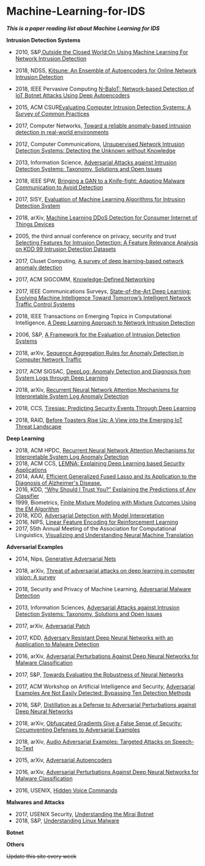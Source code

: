 # Machine-Learning-for-IDS
***This is a  paper reading list about Machine Learning for IDS***

**Intrusion Detection Systems**
* 2010, S&P,[Outside the Closed World:On Using Machine Learning For Network Intrusion Detection](https://ieeexplore.ieee.org/stamp/stamp.jsp?tp=&arnumber=5504793)
* 2018, NDSS, [Kitsune: An Ensemble of Autoencoders for Online Network Intrusion Detection](https://arxiv.org/pdf/1802.09089.pdf)
* 2018, IEEE Pervasive Computing [N-BaIoT: Network-based Detection of IoT Botnet Attacks Using Deep Autoencoders](https://ieeexplore.ieee.org/stamp/stamp.jsp?tp=&arnumber=8490192)
* 2015, ACM CSUR[Evaluating Computer Intrusion Detection Systems: A Survey of Common Practices](http://delivery.acm.org/10.1145/2810000/2808691/a12-milenkoski.pdf?ip=198.21.198.2&id=2808691&acc=ACTIVE%20SERVICE&key=A79D83B43E50B5B8%2EEB6DCC30042720A5%2E4D4702B0C3E38B35%2E4D4702B0C3E38B35&__acm__=1541188429_db4cbaa780f08fdefb0b08e67043a60e)

* 2017, Computer Networks, [Toward a reliable anomaly-based intrusion detection in real-world environments](https://www.sciencedirect.com/science/article/pii/S1389128617303225)
* 2012, Computer Communications, [Unsupervised Network Intrusion Detection Systems: Detecting the Unknown without Knowledge](https://www.sciencedirect.com/science/article/pii/S0140366412000266)
* 2013, Information Science, [Adversarial Attacks against Intrusion Detection Systems: Taxonomy, Solutions and Open Issues](https://www.sciencedirect.com/science/article/pii/S0020025513002119)

* 2018, IEEE SPW, [Bringing a GAN to a Knife-fight: Adapting Malware Communication to Avoid Detection](https://ieeexplore.ieee.org/stamp/stamp.jsp?tp=&arnumber=8424635)
* 2017, SISY, [Evaluation of Machine Learning Algorithms for Intrusion Detection System](https://ieeexplore.ieee.org/stamp/stamp.jsp?tp=&arnumber=8080566)
* 2018, arXiv, [Machine Learning DDoS Detection for Consumer Internet of Things Devices](https://arxiv.org/pdf/1804.04159.pdf)
* 2005, the third annual conference on privacy, security and trust [Selecting Features for Intrusion Detection: A Feature Relevance Analysis on KDD 99 Intrusion Detection Datasets](https://pdfs.semanticscholar.org/1d6e/a73b6e08ed9913d3aad924f7d7ced4477589.pdf)
* 2017, Cluset Computing, [A survey of deep learning-based network anomaly detection](https://link.springer.com/content/pdf/10.1007/s10586-017-1117-8.pdf)
* 2017, ACM SIGCOMM, [Knowledge-Defined Networking](http://delivery.acm.org/10.1145/3140000/3138810/acmdl17-92.pdf?ip=198.21.198.2&id=3138810&acc=ACTIVE%20SERVICE&key=A79D83B43E50B5B8%2EEB6DCC30042720A5%2E4D4702B0C3E38B35%2E4D4702B0C3E38B35&__acm__=1541190558_5dee8d31ffbd6636f0fba47f620ebfaf)
* 2017, IEEE Communications Surveys, [State-of-the-Art Deep Learning: Evolving Machine Intelligence Toward Tomorrow’s Intelligent Network Traffic Control Systems](https://ieeexplore.ieee.org/stamp/stamp.jsp?arnumber=7932863)
* 2018, IEEE Transactions on Emerging Topics in Computational Intelligence, [A Deep Learning Approach to Network Intrusion Detection](https://ieeexplore.ieee.org/stamp/stamp.jsp?tp=&arnumber=8264962)
* 2006, S&P, [A Framework for the Evaluation of Intrusion Detection Systems](https://ieeexplore.ieee.org/stamp/stamp.jsp?tp=&arnumber=1624001)
* 2018, arXiv, [Sequence Aggregation Rules for Anomaly Detection in Computer Network Traffic](https://arxiv.org/pdf/1805.03735.pdf)
* 2017, ACM SIGSAC, [DeepLog: Anomaly Detection and Diagnosis from System Logs through Deep Learning](http://delivery.acm.org/10.1145/3140000/3134015/p1285-du.pdf?ip=198.21.198.2&id=3134015&acc=ACTIVE%20SERVICE&key=A79D83B43E50B5B8%2EEB6DCC30042720A5%2E4D4702B0C3E38B35%2E4D4702B0C3E38B35&__acm__=1541191598_39fba667fde10a4b4258ccec31a77f1c)
* 2018, arXiv, [Recurrent Neural Network Attention Mechanisms for Interpretable System Log Anomaly Detection](https://arxiv.org/pdf/1803.04967.pdf)
* 2018, CCS, [Tiresias: Predicting Security Events Through Deep Learning](https://seclab.bu.edu/people/gianluca/papers/tiresias-ccs2018.pdf)
* 2018, RAID, [Before Toasters Rise Up: A View into the Emerging IoT Threat Landscape](https://link.springer.com/content/pdf/10.1007%2F978-3-030-00470-5_26.pdf)

**Deep Learning**

* 2018, ACM HPDC, [Recurrent Neural Network Attention Mechanisms for Interpretable System Log Anomaly Detection](https://arxiv.org/abs/1803.04967)
* 2018, ACM CCS, [LEMNA: Explaining Deep Learning based Security Applications](http://people.cs.vt.edu/gangwang/ccs18.pdf)
* 2014, AAAI, [Efficient Generalized Fused Lasso and its Application to the Diagnosis of Alzheimer's Disease.](https://www.aaai.org/ocs/index.php/AAAI/AAAI14/paper/viewFile/8261/8862)
* 2016, KDD, [“Why Should I Trust You?” Explaining the Predictions of Any Classifier](https://www.kdd.org/kdd2016/papers/files/rfp0573-ribeiroA.pdf)
* 1999, Biometrics, [Finite Mixture Modeling with Mixture Outcomes Using the EM Algorithm](https://onlinelibrary.wiley.com/doi/epdf/10.1111/j.0006-341X.1999.00463.x)
* 2018, KDD, [Adversarial Detection with Model Interpretation](http://people.tamu.edu/~nhliu43/KDD18_adv.pdf)
* 2016, NIPS, [Linear Feature Encoding for Reinforcement Learning](http://papers.nips.cc/paper/6305-linear-feature-encoding-for-reinforcement-learning.pdf)
* 2017, 55th Annual Meeting of the Association for Computational Linguistics, [Visualizing and Understanding Neural Machine Translation](http://www.aclweb.org/anthology/P17-1106)

**Adversarial Examples**
* 2014, Nips, [Generative Adversarial Nets](http://papers.nips.cc/paper/5423-generative-adversarial-nets.pdf)
* 2018, arXiv, [Threat of adversarial attacks on deep learning in computer vision: A survey](https://ieeexplore.ieee.org/stamp/stamp.jsp?arnumber=8294186)
* 2018, Security and Privacy of Machine Learning,  [Adversarial Malware Detection ](https://secml.github.io/class9/)
* 2013, Information Sciences,  [Adversarial Attacks against Intrusion Detection Systems: Taxonomy, Solutions and Open Issues](http://pralab.diee.unica.it/sites/default/files/Corona-INS2013.pdf)  
* 2017, arXiv, [Adversarial Patch](https://arxiv.org/abs/1712.09665)
* 2017, KDD, [Adversary Resistant Deep Neural Networks with an Application to Malware Detection](https://arxiv.org/pdf/1610.01239.pdf)
* 2016, arXiv, [Adversarial Perturbations Against Deep Neural Networks for Malware Classification](https://arxiv.org/abs/1606.04435)
* 2017, S&P, [Towards Evaluating the Robustness of Neural Networks](https://ieeexplore.ieee.org/stamp/stamp.jsp?tp=&arnumber=7958570)
* 2017, ACM Workshop on Artificial Intelligence and Security,  [Adversarial Examples Are Not Easily Detected: Bypassing Ten Detection Methods](https://dl.acm.org/citation.cfm?id=3140444)
* 2016, S&P, [Distillation as a Defense to Adversarial Perturbations against Deep Neural Networks](https://ieeexplore.ieee.org/stamp/stamp.jsp?tp=&arnumber=7546524)
* 2018, arXiv, [Obfuscated Gradients Give a False Sense of Security: Circumventing Defenses to Adversarial Examples](https://arxiv.org/abs/1802.00420)
* 2018, arXiv, [Audio Adversarial Examples: Targeted Attacks on Speech-to-Text](https://arxiv.org/pdf/1801.01944.pdf)

* 2015, arXiv, [Adversarial Autoencoders](https://arxiv.org/pdf/1511.05644.pdf)
* 2016, arXiv, [Adversarial Perturbations Against Deep Neural Networks for Malware Classification](https://arxiv.org/pdf/1606.04435.pdf)
* 2016, USENIX, [Hidden Voice Commands](https://www.usenix.org/system/files/conference/usenixsecurity16/sec16_paper_carlini.pdf)

**Malwares and Attacks**
* 2017, USENIX Security, [Understanding the Mirai Botnet](https://www.usenix.org/system/files/conference/usenixsecurity17/sec17-antonakakis.pdf?_gclid=5b024b3b7304f5.75584304-5b024b3b730553.60141230&_utm_source=xakep&_utm_campaign=mention135460&_utm_medium=inline&_utm_content=lnk681856874400)
* 2018, S&P, [Understanding Linux Malware](http://www.s3.eurecom.fr/~yanick/publications/2018_oakland_linuxmalware.pdf)

**Botnet**

**Others**

~~Update this site every week~~ 
